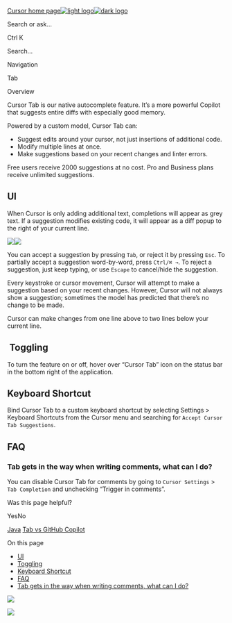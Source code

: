 [Cursor home page![light logo](https://mintlify.s3.us-west-1.amazonaws.com/cursor/images/logo/app-logo.svg)![dark logo](https://mintlify.s3.us-west-1.amazonaws.com/cursor/images/logo/app-logo.svg)](https://docs.cursor.com/)

Search or ask...

Ctrl K

Search...

Navigation

Tab

Overview

Cursor Tab is our native autocomplete feature. It’s a more powerful Copilot that suggests entire diffs with especially good memory.

Powered by a custom model, Cursor Tab can:

- Suggest edits around your cursor, not just insertions of additional code.
- Modify multiple lines at once.
- Make suggestions based on your recent changes and linter errors.

Free users receive 2000 suggestions at no cost. Pro and Business plans receive unlimited suggestions.

## [​](https://docs.cursor.com/tab/overview\#ui)  UI

When Cursor is only adding additional text, completions will appear as grey text. If a suggestion modifies existing code,
it will appear as a diff popup to the right of your current line.

![](https://mintlify.s3.us-west-1.amazonaws.com/cursor/images/cpp/ghost-text-example.png)![](https://mintlify.s3.us-west-1.amazonaws.com/cursor/images/cpp/preview-box-example.png)

You can accept a suggestion by pressing `Tab`, or reject it by pressing `Esc`. To partially accept a suggestion word-by-word, press `Ctrl/⌘ →`.
To reject a suggestion, just keep typing, or use `Escape` to cancel/hide the suggestion.

Every keystroke or cursor movement, Cursor will attempt to make a suggestion based on your recent changes. However, Cursor will not always show a suggestion; sometimes the model has predicted that there’s no change to be made.

Cursor can make changes from one line above to two lines below your current line.

## [​](https://docs.cursor.com/tab/overview\#toggling)  Toggling

To turn the feature on or off, hover over “Cursor Tab” icon on the status bar in the bottom right of the application.

## [​](https://docs.cursor.com/tab/overview\#keyboard-shortcut)  Keyboard Shortcut

Bind Cursor Tab to a custom keyboard shortcut by selecting Settings > Keyboard Shortcuts from the Cursor menu and searching for `Accept Cursor Tab Suggestions`.

## [​](https://docs.cursor.com/tab/overview\#faq)  FAQ

### [​](https://docs.cursor.com/tab/overview\#tab-gets-in-the-way-when-writing-comments%2C-what-can-i-do%3F)  Tab gets in the way when writing comments, what can I do?

You can disable Cursor Tab for comments by going to `Cursor Settings` \> `Tab Completion` and unchecking “Trigger in comments”.

Was this page helpful?

YesNo

[Java](https://docs.cursor.com/guides/languages/java) [Tab vs GitHub Copilot](https://docs.cursor.com/tab/from-gh-copilot)

On this page

- [UI](https://docs.cursor.com/tab/overview#ui)
- [Toggling](https://docs.cursor.com/tab/overview#toggling)
- [Keyboard Shortcut](https://docs.cursor.com/tab/overview#keyboard-shortcut)
- [FAQ](https://docs.cursor.com/tab/overview#faq)
- [Tab gets in the way when writing comments, what can I do?](https://docs.cursor.com/tab/overview#tab-gets-in-the-way-when-writing-comments%2C-what-can-i-do%3F)

![](https://docs.cursor.com/tab/overview)

![](https://docs.cursor.com/tab/overview)